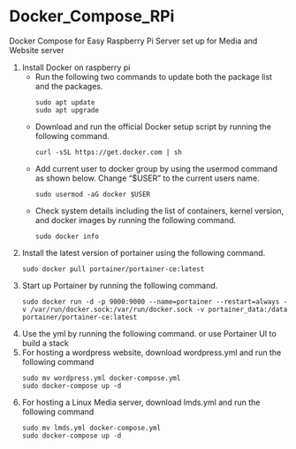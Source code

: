 # Docker_Compose_RPi
Docker Compose for Easy Raspberry Pi Server set up for Media and Website server
 1. Install Docker on raspberry pi
	 * Run the following two commands to update both the package list and the packages.
		```
		sudo apt update
		sudo apt upgrade
		```
	* Download and run the official Docker setup script by running the following command.
	    ```
		curl -sSL https://get.docker.com | sh
		```
	* Add current user to docker group by using the usermod command as shown below. Change “$USER” to the current users name.
	    ```
		sudo usermod -aG docker $USER
		```		
	* Check system details including the list of containers, kernel version, and docker images by running the following command.
	    ```
		sudo docker info
		```
 2. Install the latest version of portainer using the following command.
	```
	sudo docker pull portainer/portainer-ce:latest
	```
 3. Start up Portainer by running the following command.
	```
	sudo docker run -d -p 9000:9000 --name=portainer --restart=always -v /var/run/docker.sock:/var/run/docker.sock -v portainer_data:/data portainer/portainer-ce:latest
	```
 4. Use the yml by running the following command. or use Portainer UI to build a stack
 5. For hosting a wordpress website, download wordpress.yml and run the following command
	```
	sudo mv wordpress.yml docker-compose.yml
	sudo docker-compose up -d
	```
 6. For hosting a Linux Media server, download lmds.yml and run the following command
	```
	sudo mv lmds.yml docker-compose.yml
	sudo docker-compose up -d
	```

